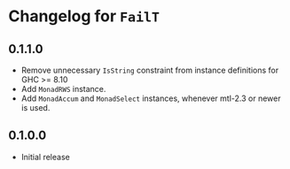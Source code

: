 # Changelog for `FailT`

## 0.1.1.0

* Remove unnecessary `IsString` constraint from instance definitions for GHC >= 8.10
* Add `MonadRWS` instance.
* Add `MonadAccum` and `MonadSelect` instances, whenever mtl-2.3 or newer is used.

## 0.1.0.0

* Initial release
